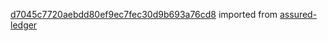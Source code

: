 [d7045c7720aebdd80ef9ec7fec30d9b693a76cd8](https://github.com/insolar/assured-ledger/commit/d7045c7720aebdd80ef9ec7fec30d9b693a76cd8) imported from [assured-ledger](https://github.com/insolar/assured-ledger)
